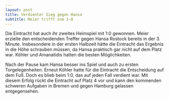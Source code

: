 ```yaml
---
layout: post
title: Verdienter Sieg gegen Hansa
subtitle: Meier trifft zum 1-0
---
```


Die Eintracht hat auch ihr zweites Heimspiel mit 1:0 gewonnen. Meier erzielte den entscheidenden Treffer gegen Hansa Rostock bereits in der 3. Minute. Insbesondere in der ersten Halbzeit hätte die Eintracht das Ergebnis in die Höhe schrauben müssen, da Hansa praktisch gar nicht auf dem Platz war. Köhler und Amanatidis hatten die besten Möglichkeiten.

Nach der Pause kam Hansa besser ins Spiel und auch zu ersten Torgelegenheiten. Erneut Köhler hatte für die Eintracht die Entscheidung auf dem Fuß. Doch es blieb beim 1:0, das auf jeden Fall verdient war. Mit diesem Erfolg rückt die Eintracht auf Platz 4 vor und kann den kommenden schweren Aufgaben in Bremen und gegen Hamburg gelassen entgegensehen.
